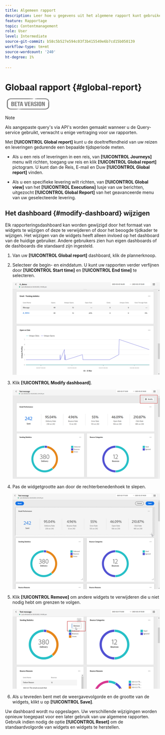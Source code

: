 ```yaml
---
title: Algemeen rapport
description: Leer hoe u gegevens uit het algemene rapport kunt gebruiken
feature: Rapportage
topic: Contentmanagement
role: User
level: Intermediate
source-git-commit: b58c5b527e594c03f3b415549e6b7cd15b050139
workflow-type: tm+mt
source-wordcount: '240'
ht-degree: 1%

---
```


# Globaal rapport {#global-report}

![](../assets/do-not-localize/badge.png)

>[!NOTE]
>
> Als aangepaste query&#39;s via API&#39;s worden gemaakt wanneer u de Query-service gebruikt, verwacht u enige vertraging voor uw rapporten.

Met **[!UICONTROL Global report]** kunt u de doeltreffendheid van uw reizen en leveringen gedurende een bepaalde tijdsperiode meten.

* Als u een reis of leveringen in een reis, van **[!UICONTROL Journeys]** menu wilt richten, toegang uw reis en klik **[!UICONTROL Global report]** pictogram. U kunt dan de Reis, E-mail en Duw **[!UICONTROL Global report]** vinden.

* Als u een specifieke levering wilt richten, van **[!UICONTROL Global view]** van het **[!UICONTROL Executions]** lusje van uw berichten, uitgezocht **[!UICONTROL Global Report]** van het geavanceerde menu van uw geselecteerde levering.

## Het dashboard {#modify-dashboard} wijzigen

Elk rapporteringsdashboard kan worden gewijzigd door het formaat van widgets te wijzigen of deze te verwijderen of door het beoogde tijdkader te wijzigen. Het wijzigen van de widgets heeft alleen invloed op het dashboard van de huidige gebruiker. Andere gebruikers zien hun eigen dashboards of de dashboards die standaard zijn ingesteld.

1. Van uw **[!UICONTROL Global report]** dashboard, klik de plannerknoop.

1. Selecteer de begin- en einddatum. U kunt uw rapporten verder verfijnen door **[!UICONTROL Start time]** en **[!UICONTROL End time]** te selecteren.

   ![](../assets/global_report_6.png)

1. Klik **[!UICONTROL Modify dashboard]**.

   ![](../assets/global_report_8.png)

1. Pas de widgetgrootte aan door de rechterbenedenhoek te slepen.

   ![](../assets/global_report_9.png)

1. Klik **[!UICONTROL Remove]** om andere widgets te verwijderen die u niet nodig hebt om grenzen te volgen.

   ![](../assets/global_report_10.png)

1. Als u tevreden bent met de weergavevolgorde en de grootte van de widgets, klikt u op **[!UICONTROL Save]**.

Uw dashboard wordt nu opgeslagen. Uw verschillende wijzigingen worden opnieuw toegepast voor een later gebruik van uw algemene rapporten. Gebruik indien nodig de optie **[!UICONTROL Reset]** om de standaardvolgorde van widgets en widgets te herstellen.
